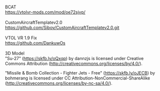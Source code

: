BCAT <br />
https://vtolvr-mods.com/mod/oe72sjvp/ <br />
<br />
CustomAircraftTemplatev2.0 <br />
https://github.com/Sibov/CustomAircraftTemplatev2.0.git <br />
<br />
VTOL VR 1.9 Fix <br />
https://github.com/DankuwOs <br />
<br />
3D Model <br />
"Su-27" (https://skfb.ly/oQxqp) by dannzjs is licensed under Creative Commons Attribution (http://creativecommons.org/licenses/by/4.0/). <br />

"Missile & Bomb Collection - Fighter Jets - Free" (https://skfb.ly/oJECB) by bohmerang is licensed under CC Attribution-NonCommercial-ShareAlike (http://creativecommons.org/licenses/by-nc-sa/4.0/).

